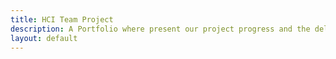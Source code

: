 ```yaml
---
title: HCI Team Project
description: A Portfolio where present our project progress and the deliverables of each stage
layout: default
---
```

